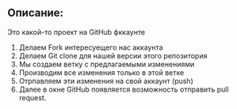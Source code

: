 ## Описание:

Это какой-то проект на GitHub фккаунте

1. Делаем Fork интересуещего нас аккаунта
2. Делаем Git clone для нашей версии этого репозитория
3. Мы создаем ветку с предлагаемыми изменениями
4. Производим все изменения только в этой ветке
5. Отрпавляем эти изменения на свой аккаунт (push)
6. Далее в окне GitHub появляется возможность отправить pull request.